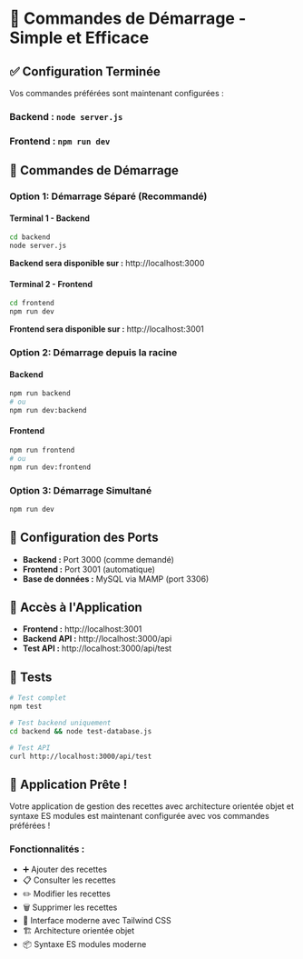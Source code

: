 # 🚀 Commandes de Démarrage - Simple et Efficace

## ✅ Configuration Terminée

Vos commandes préférées sont maintenant configurées :

### **Backend :** `node server.js`

### **Frontend :** `npm run dev`

## 🎯 Commandes de Démarrage

### **Option 1: Démarrage Séparé (Recommandé)**

#### **Terminal 1 - Backend**

```bash
cd backend
node server.js
```

**Backend sera disponible sur :** http://localhost:3000

#### **Terminal 2 - Frontend**

```bash
cd frontend
npm run dev
```

**Frontend sera disponible sur :** http://localhost:3001

### **Option 2: Démarrage depuis la racine**

#### **Backend**

```bash
npm run backend
# ou
npm run dev:backend
```

#### **Frontend**

```bash
npm run frontend
# ou
npm run dev:frontend
```

### **Option 3: Démarrage Simultané**

```bash
npm run dev
```

## 🔧 Configuration des Ports

- **Backend :** Port 3000 (comme demandé)
- **Frontend :** Port 3001 (automatique)
- **Base de données :** MySQL via MAMP (port 3306)

## 📱 Accès à l'Application

- **Frontend :** http://localhost:3001
- **Backend API :** http://localhost:3000/api
- **Test API :** http://localhost:3000/api/test

## 🧪 Tests

```bash
# Test complet
npm test

# Test backend uniquement
cd backend && node test-database.js

# Test API
curl http://localhost:3000/api/test
```

## 🎉 Application Prête !

Votre application de gestion des recettes avec architecture orientée objet et syntaxe ES modules est maintenant configurée avec vos commandes préférées !

### **Fonctionnalités :**

- ➕ Ajouter des recettes
- 📋 Consulter les recettes
- ✏️ Modifier les recettes
- 🗑️ Supprimer les recettes
- 🎨 Interface moderne avec Tailwind CSS
- 🏗️ Architecture orientée objet
- 📦 Syntaxe ES modules moderne
